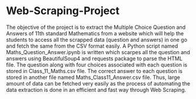 # Web-Scraping-Project
The objective of the project is to extract the Multiple Choice Question and Answers of 11th standard Mathematics from a website which will help the students to access all the scrapped data (question and answers) in one go and fetch the same from the CSV format easily.
A  Python script named  Maths_Question_Answer.ipynb is written which scarpes all the question and answers using BeautifulSoup4 and requests package to parse the HTML file. The question along with four choices associated with each question is stored in Class_11_Maths.csv file. 
The correct answer to each question is stored in another file named Maths_Class11_Answer.csv file. Thus, large amount of data can be fetched very easily as the process of automating the data extraction is done in an efficient and fast way through Web Scraping.
